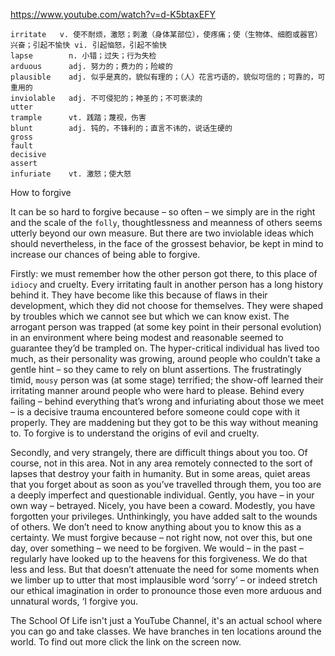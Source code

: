 https://www.youtube.com/watch?v=d-K5btaxEFY

```  
irritate   v. 使不耐烦，激怒；刺激（身体某部位），使疼痛；使（生物体、细胞或器官）兴奋；引起不愉快 vi. 引起恼怒，引起不愉快
lapse        n. 小错；过失；行为失检
arduous      adj. 努力的；费力的；险峻的  
plausible    adj. 似乎是真的，貌似有理的；（人）花言巧语的，貌似可信的；可靠的，可重用的    
inviolable   adj. 不可侵犯的；神圣的；不可亵渎的
utter      
trample      vt. 践踏；蔑视，伤害
blunt        adj. 钝的，不锋利的；直言不讳的，说话生硬的
gross    
fault  
decisive  
assert  
infuriate    vt. 激怒；使大怒
```

How to forgive

It can be so hard to forgive because – so often – we simply are in the right and the scale of the `folly`, thoughtlessness and meanness of others seems utterly beyond our own measure. But there are two inviolable ideas which should nevertheless, in the face of the grossest behavior, be kept in mind to increase our chances of being able to forgive. 

Firstly: we must remember how the other person got there, to this place of `idiocy` and cruelty. Every irritating fault in another person has a long history behind it. They have become like this because of flaws in their development, which they did not choose for themselves. They were shaped by troubles which we cannot see but which we can know exist. The arrogant person was trapped (at some key point in their personal evolution) in an environment where being modest and reasonable seemed to guarantee they’d be trampled on. The hyper-critical individual has lived too much, as their personality was growing, around people who couldn’t take a gentle hint – so they came to rely on blunt assertions. The frustratingly timid, `mousy` person was (at some stage) terrified; the show-off learned their irritating manner around people who were hard to please. Behind every failing – behind everything that’s wrong and infuriating about those we meet – is a decisive trauma encountered before someone could cope with it properly. They are maddening but they got to be this way without meaning to. To forgive is to understand the origins of evil and cruelty. 

Secondly, and very strangely, there are difficult things about you too. Of course, not in this area. Not in any area remotely connected to the sort of lapses that destroy your faith in humanity. But in some areas, quiet areas that you forget about as soon as you’ve travelled through them, you too are a deeply imperfect and questionable individual. Gently, you have – in your own way – betrayed. Nicely, you have been a coward. Modestly, you have forgotten your privileges. Unthinkingly, you have added salt to the wounds of others. We don’t need to know anything about you to know this as a certainty. We must forgive because – not right now, not over this, but one day, over something – we need to be forgiven. We would – in the past – regularly have looked up to the heavens for this forgiveness. We do that less and less. But that doesn’t attenuate the need for some moments when we limber up to utter that most implausible word ‘sorry’ – or indeed stretch our ethical imagination in order to pronounce those even more arduous and unnatural words, ‘I forgive you. 

The School Of Life isn't just a YouTube Channel, it's an actual school where you can go and take classes. We have branches in ten locations around the world. To find out more click the link on the screen now. 